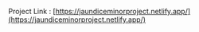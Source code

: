 Project Link : [https://jaundiceminorproject.netlify.app/](https://jaundiceminorproject.netlify.app/)
